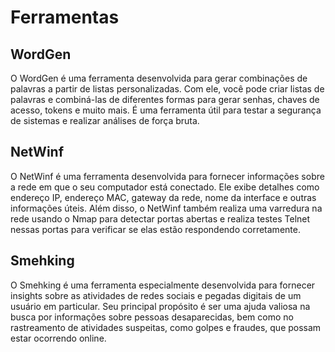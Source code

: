 # Ferramentas

## WordGen
O WordGen é uma ferramenta desenvolvida para gerar combinações de palavras a partir de listas personalizadas. Com ele, você pode criar listas de palavras e combiná-las de diferentes formas para gerar senhas, chaves de acesso, tokens e muito mais. É uma ferramenta útil para testar a segurança de sistemas e realizar análises de força bruta.

## NetWinf
O NetWinf é uma ferramenta desenvolvida para fornecer informações sobre a rede em que o seu computador está conectado. Ele exibe detalhes como endereço IP, endereço MAC, gateway da rede, nome da interface e outras informações úteis. Além disso, o NetWinf também realiza uma varredura na rede usando o Nmap para detectar portas abertas e realiza testes Telnet nessas portas para verificar se elas estão respondendo corretamente.

## Smehking
O Smehking é uma ferramenta especialmente desenvolvida para fornecer insights sobre as atividades de redes sociais e pegadas digitais de um usuário em particular. Seu principal propósito é ser uma ajuda valiosa na busca por informações sobre pessoas desaparecidas, bem como no rastreamento de atividades suspeitas, como golpes e fraudes, que possam estar ocorrendo online.
